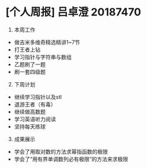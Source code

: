 # [个人周报] 吕卓澄 20187470
1. 本周工作
* 做吉米多维奇精选精讲1~7节
* 打王者上钻
* 学习指针与字符串与数组
* 乙题刷了一题
* 刷一套四级题
2. 下周计划
* 继续学习指针以及stl
* 退游王者（有毒）
* 继续做高数题
* 学习英语听力阅读
* 坚持每天练球
3. 成果展示
* 学会了用取对数的方法求幂指函数的极限
* 学会了“用有界单调数列必有极限”的方法来求极限
